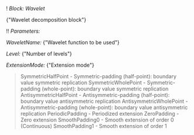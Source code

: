 ! *Block: Wavelet*

{"Wavelet decomposition block"}

!! *Parameters:*

*WaveletName:* {"Wavelet function to be used"}

*Level:* {"Number of levels"}

*ExtensionMode:* {"Extension mode"}
> SymmetricHalfPoint - Symmetric-padding (half-point): boundary value symmetric replication
> SymmetricWholePoint - Symmetric-padding (whole-point): boundary value symmetric replication
> AntisymmetricHalfPoint - Antisymmetric-padding (half-point): boundary value antisymmetric replication
> AntisymmetricWholePoint - Antisymmetric-padding (whole-point): boundary value antisymmetric replication
> PeriodicPadding - Periodized extension
> ZeroPadding - Zero extension
> SmoothPadding0 - Smooth extension of order 0 (Continuous)
> SmoothPadding1 - Smooth extension of order 1


